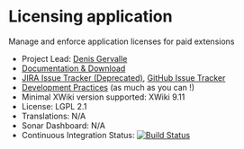 # Licensing application

Manage and enforce application licenses for paid extensions

* Project Lead: [Denis Gervalle](https://github.com/dgervalle)
* [Documentation & Download](http://store.xwiki.com/xwiki/bin/view/Extension/Licensing+Application)
* [JIRA Issue Tracker (Deprecated)](http://jira.xwikisas.com/browse/LICENSING), [GitHub Issue Tracker](https://github.com/xwikisas/application-licensing/issues)
* [Development Practices](http://dev.xwiki.org/xwiki/bin/view/Community/DevelopmentPractices) (as much as you can !)
* Minimal XWiki version supported: XWiki 9.11
* License: LGPL 2.1
* Translations: N/A 
* Sonar Dashboard: N/A 
* Continuous Integration Status: [![Build Status](http://ci.xwikisas.com/view/All/job/xwikisas/job/application-licensing/job/master/badge/icon)](http://ci.xwikisas.com/view/All/job/xwikisas/job/application-licensing/job/master/)
